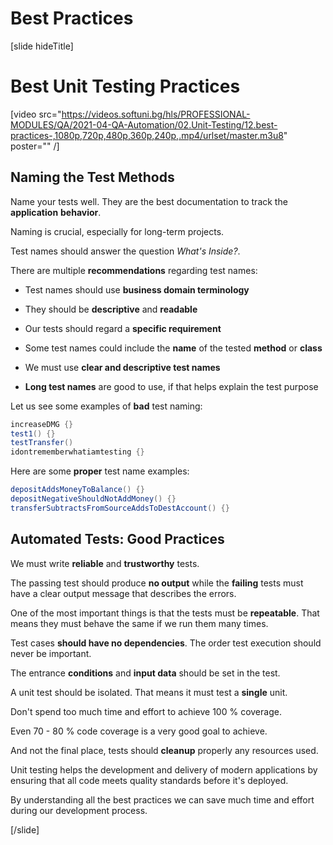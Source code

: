 # Best Practices

[slide hideTitle]

# Best Unit Testing Practices

[video src="https://videos.softuni.bg/hls/PROFESSIONAL-MODULES/QA/2021-04-QA-Automation/02.Unit-Testing/12.best-practices-,1080p,720p,480p,360p,240p,.mp4/urlset/master.m3u8" poster="" /]

## Naming the Test Methods

Name your tests well. They are the best documentation to track the **application** **behavior**.

Naming is crucial, especially for long-term projects.

Test names should answer the question *What's Inside?*.

There are multiple **recommendations** regarding test names:

- Test names should use **business domain terminology**

- They should be **descriptive** and **readable**

- Our tests should regard a **specific requirement**

- Some test names could include the **name** of the tested **method** or **class**

- We must use **clear and descriptive test names**

- **Long test names** are good to use, if that helps explain the test purpose

Let us see some examples of **bad** test naming:

```csharp
increaseDMG {}
test1() {}
testTransfer()
idontrememberwhatiamtesting {}
```

Here are some **proper** test name examples:

```csharp
depositAddsMoneyToBalance() {}
depositNegativeShouldNotAddMoney() {}
transferSubtractsFromSourceAddsToDestAccount() {}
```

## Automated Tests: Good Practices

We must write **reliable** and **trustworthy** tests.

The passing test should produce **no output** while the **failing** tests must have a clear output message that describes the errors.

One of the most important things is that the tests must be **repeatable**. That means they must behave the same if we run them many times.

Test cases **should have no dependencies**. The order test execution should never be important.

The entrance **conditions** and **input data** should be set in the test.

A unit test should be isolated. That means it must test a **single** unit.

Don't spend too much time and effort to achieve 100 % coverage.

Even 70 - 80 % code coverage is a very good goal to achieve.

And not the final place, tests should **cleanup** properly any resources used.

Unit testing helps the development and delivery of modern applications by ensuring that all code meets quality standards before it's deployed.

By understanding all the best practices we can save much time and effort during our development process.

[/slide]



